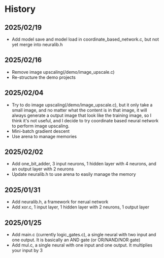 # History

## 2025/02/19
- Add model save and model load in coordinate_based_network.c, but not yet merge into neuralib.h
## 2025/02/16
- Remove image upscaling(/demo/image_upscale.c)
- Re-structure the demo projects

## 2025/02/04
- Try to do image upscaling(/demo/image_upscale.c), but it only take a small image, and no matter what the content is in that image, it will always generate a output image that look like the training image, so I think it's not useful, and I decide to try coordinate based neural network to perform image upscaling.
- Mini-batch gradient descent
- Use arena to manage memories

## 2025/02/02
- Add one_bit_adder, 3 input neurons, 1 hidden layer with 4 neurons, and an output layer with 2 neurons
- Update neuralib.h to use arena to easily manage the memory

## 2025/01/31
- Add neuralib.h, a framework for nerual network
- Add xor.c, 1 input layer, 1 hidden layer with 2 neurons, 1 output layer

## 2025/01/25
- Add main.c (currently logic_gates.c), a single neural with two input and one output. It is basically an AND gate (or OR/NAND/NOR gate)
- Add mul.c, a single neural with one input and one output. It multiplies your input by 3
